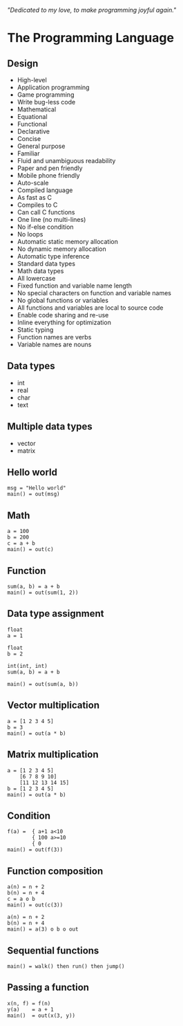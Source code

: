 _"Dedicated to my love, to make programming joyful again."_

# The Programming Language

## Design

* High-level
* Application programming
* Game programming
* Write bug-less code
* Mathematical
* Equational
* Functional
* Declarative
* Concise
* General purpose
* Familiar
* Fluid and unambiguous readability
* Paper and pen friendly
* Mobile phone friendly
* Auto-scale
* Compiled language
* As fast as C
* Compiles to C
* Can call C functions
* One line (no multi-lines)
* No if-else condition
* No loops
* Automatic static memory allocation
* No dynamic memory allocation
* Automatic type inference
* Standard data types
* Math data types
* All lowercase
* Fixed function and variable name length
* No special characters on function and variable names
* No global functions or variables
* All functions and variables are local to source code
* Enable code sharing and re-use
* Inline everything for optimization
* Static typing
* Function names are verbs
* Variable names are nouns

## Data types

* int
* real
* char
* text

## Multiple data types

* vector
* matrix

## Hello world

```
msg = "Hello world"
main() = out(msg)
```

## Math

```
a = 100
b = 200
c = a + b
main() = out(c)
```

## Function

```
sum(a, b) = a + b
main() = out(sum(1, 2))
```

## Data type assignment

```
float
a = 1

float
b = 2

int(int, int)
sum(a, b) = a + b

main() = out(sum(a, b))
```

## Vector multiplication

```
a = [1 2 3 4 5]
b = 3
main() = out(a * b)
```

## Matrix multiplication

```
a = [1 2 3 4 5]
    [6 7 8 9 10]
    [11 12 13 14 15]
b = [1 2 3 4 5]
main() = out(a * b)
```

## Condition

```
f(a) =  { a+1 a<10
        { 100 a>=10
        { 0
main() = out(f(3))
```

## Function composition

```
a(n) = n + 2
b(n) = n + 4
c = a o b
main() = out(c(3))
```

```
a(n) = n + 2
b(n) = n + 4
main() = a(3) o b o out
```

## Sequential functions

```
main() = walk() then run() then jump()
```

## Passing a function

```
x(n, f) = f(n)
y(a)    = a + 1
main()  = out(x(3, y))
```
